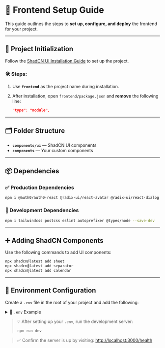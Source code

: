 
# 🎨 Frontend Setup Guide

This guide outlines the steps to **set up, configure, and deploy** the frontend for your project.

---

## 🚀 Project Initialization

Follow the [ShadCN UI Installation Guide](https://ui.shadcn.com/docs/installation/) to set up the project.

### 🛠️ Steps:

1. Use **`frontend`** as the project name during installation.
2. After installation, open `frontend/package.json` and **remove** the following line:

   ```json
   "type": "module",
   ```

---

## 🗂️ Folder Structure

* **`components/ui`** — ShadCN UI components
* **`components`** — Your custom components

---

## 📦 Dependencies

### ✅ Production Dependencies

```bash
npm i @auth0/auth0-react @radix-ui/react-avatar @radix-ui/react-dialog @radix-ui/react-dropdown-menu @radix-ui/react-popover @radix-ui/react-select @radix-ui/react-separator @radix-ui/react-slot @radix-ui/react-switch @tanstack/react-table class-variance-authority clsx date-fns lucide-react next-themes quill react-colorful react-day-picker react-hook-form react-query react-quill react-router-dom recharts sonner tailwind-merge tailwindcss-animate zod
```

### 🧪 Development Dependencies

```bash
npm i tailwindcss postcss eslint autoprefixer @types/node --save-dev
```

---

## ➕ Adding ShadCN Components

Use the following commands to add UI components:

```bash
npx shadcn@latest add sheet
npx shadcn@latest add separator
npx shadcn@latest add calendar
```

---

## 🔐 Environment Configuration

Create a `.env` file in the root of your project and add the following:

<details>
<summary>📄 <code>.env</code> Example</summary>

```env
VITE_API_BASE_URL=http://localhost:3000

VITE_AUTH0_DOMAIN=<vite_auth0_domain>
VITE_AUTH0_CLIENT_ID=<vite_auth0_client_id>
VITE_AUTH0_CALLBACK_URL=http://localhost:5173
VITE_AUTH0_AUDIENCE=sumo-insight
```

</details>

> 💡 After setting up your `.env`, run the development server:
>
> ```bash
> npm run dev
> ```

> ✅ Confirm the server is up by visiting: [http://localhost:3000/health](http://localhost:3000/health)
